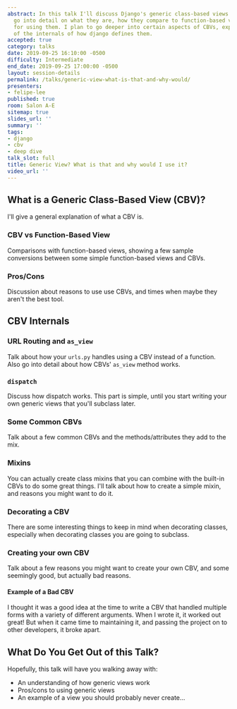 ```yaml
---
abstract: In this talk I'll discuss Django's generic class-based views (CBVs). I'll
  go into detail on what they are, how they compare to function-based views, and pros/cons
  for using them. I plan to go deeper into certain aspects of CBVs, explaining some
  of the internals of how django defines them.
accepted: true
category: talks
date: 2019-09-25 16:10:00 -0500
difficulty: Intermediate
end_date: 2019-09-25 17:00:00 -0500
layout: session-details
permalink: /talks/generic-view-what-is-that-and-why-would/
presenters:
- felipe-lee
published: true
room: Salon A-E
sitemap: true
slides_url: ''
summary: ''
tags:
- django
- cbv
- deep dive
talk_slot: full
title: Generic View? What is that and why would I use it?
video_url: ''
---
```


## What is a Generic Class-Based View (CBV)?
I'll give a general explanation of what a CBV is.

### CBV vs Function-Based View
Comparisons with function-based views, showing a few sample conversions between some simple function-based views and CBVs.

### Pros/Cons
Discussion about reasons to use use CBVs, and times when maybe they aren't the best tool.

## CBV Internals

### URL Routing and `as_view`
Talk about how your `urls.py` handles using a CBV instead of a function. Also go into detail about how CBVs' `as_view` method works.

### `dispatch`
Discuss how dispatch works. This part is simple, until you start writing your own generic views that you'll subclass later.

### Some Common CBVs
Talk about a few common CBVs and the methods/attributes they add to the mix.

### Mixins
You can actually create class mixins that you can combine with the built-in CBVs to do some great things. I'll talk about how to create a simple mixin, and reasons you might want to do it.

### Decorating a CBV
There are some interesting things to keep in mind when decorating classes, especially when decorating classes you are going to subclass.

### Creating your own CBV
Talk about a few reasons you might want to create your own CBV, and some seemingly good, but actually bad reasons.

#### Example of a Bad CBV
I thought it was a good idea at the time to write a CBV that handled multiple forms with a variety of different arguments. When I wrote it, it worked out great! But when it came time to maintaining it, and passing the project on to other developers, it broke apart.

## What Do You Get Out of this Talk?
Hopefully, this talk will have you walking away with:

* An understanding of how generic views work
* Pros/cons to using generic views
* An example of a view you should probably never create...